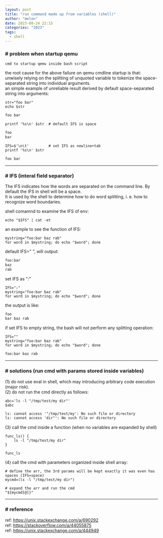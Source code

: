 ```yaml
---
layout: post
title: "run command made up from variables (shell)"
author: "melon"
date: 2023-08-24 22:15
categories: "2023"
tags:
  - shell
---
```


### # problem when startup qemu
```text
cmd to startup qemu inside bash script
```
the root cause for the above failure on qemu cmdline startup is that: unwisely relying on the splitting of unquoted variable to tokenize the space-separated string into individual arguments.  
an simple example of unreliable result derived by default space-separated string into arguments: 
```text
str="foo bar"
echo $str
```
```txt
foo bar
```
```text
printf '%s\n' $str  # default IFS is space
```
```txt
foo
bar
```
```text
IFS=$'\n\t'         # set IFS as newline+tab
printf '%s\n' $str
```
```txt
foo bar
```

<hr>

### # IFS (interal field separator)
The IFS indicates how the words are separated on the command line. By default the IFS in shell will be a space.  
It is used by the shell to determine how to do word splitting, i. e. how to recognize word boundaries.

shell comamnd to examine the IFS of env:
```text
echo "$IFS" | cat -et
```

an example to see the function of IFS:
```text
mystring="foo:bar baz rab"
for word in $mystring; do echo "$word"; done
```
default IFS=" ", will output:
```txt
foo:bar
baz
rab
```
set IFS as ":"
```text
IFS=":"
mystring="foo:bar baz rab"
for word in $mystring; do echo "$word"; done
```
the output is like:
```txt
foo
bar baz rab
```
if set IFS to empty string, the bash will not perform any splitting operation:
```text
IFS=""
mystring="foo:bar baz rab"
for word in $mystring; do echo "$word"; done
```
```txt
foo:bar baz rab
```

<hr>

### # solutions (run cmd with params stored inside variables)
(1) do not use eval in shell, which may introducing arbitrary code execution (major risk).  
(2) do not run the cmd directly as follows:
```text
abc='ls -l "/tmp/test/my dir"'
$abc
```
```txt
ls: cannot access '"/tmp/test/my': No such file or directory
ls: cannot access 'dir"': No such file or directory
```
(3) call the cmd inside a function (when no variables are expanded by shell)
```text
func_ls() {
    ls -l "/tmp/test/my dir"
}

func_ls
```
(4) call the cmd with parameters organized inside shell array:
```text
# define the arr, the 3rd params will be kept exactly it was even has spaces (IFS=space)
mycmd=(ls -l "/tmp/test/my dir")

# expand the arr and run the cmd
"${mycmd[@]}"
```

<hr>

### # reference
ref: https://unix.stackexchange.com/a/690292  
ref: https://stackoverflow.com/a/44055875  
ref: https://unix.stackexchange.com/a/444949


